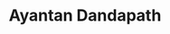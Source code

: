 ---
layout: page
title: Ayantan Dandapath
description: Machine Learning, Data Science
img: 
importance: 1
category: Masters
---